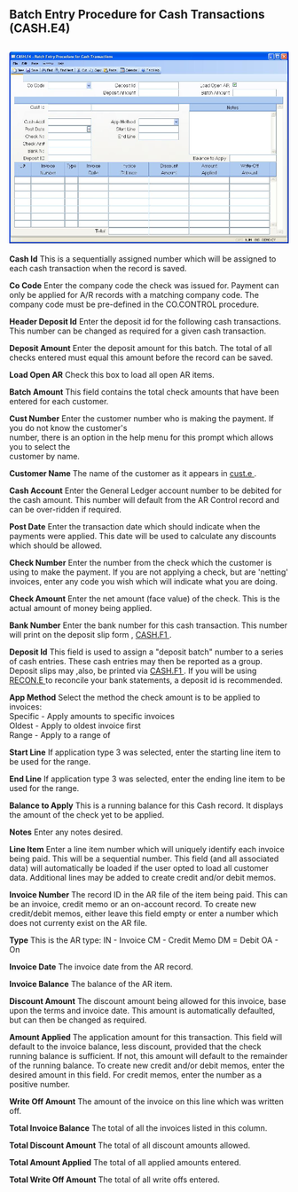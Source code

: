 ##  Batch Entry Procedure for Cash Transactions (CASH.E4)

<PageHeader />

##

![](./CASH-E4-1.jpg)

**Cash Id** This is a sequentially assigned number which will be assigned to
each cash transaction when the record is saved.  
  
**Co Code** Enter the company code the check was issued for. Payment can only
be applied for A/R records with a matching company code. The company code must
be pre-defined in the CO.CONTROL procedure.  
  
**Header Deposit Id** Enter the deposit id for the following cash
transactions. This number can be changed as required for a given cash
transaction.  
  
**Deposit Amount** Enter the deposit amount for this batch. The total of all
checks entered must equal this amount before the record can be saved.  
  
**Load Open AR** Check this box to load all open AR items.  
  
**Batch Amount** This field contains the total check amounts that have been
entered for each customer.  
  
**Cust Number** Enter the customer number who is making the payment. If you do
not know the customer's  
number, there is an option in the help menu for this prompt which allows you
to select the  
customer by name.  
  
**Customer Name** The name of the customer as it appears in [ cust.e ](../../CUST-E/README.md) .   
  
**Cash Account** Enter the General Ledger account number to be debited for the
cash amount. This number will default from the AR Control record and can be
over-ridden if required.  
  
**Post Date** Enter the transaction date which should indicate when the
payments were applied. This date will be used to calculate any discounts which
should be allowed.  
  
**Check Number** Enter the number from the check which the customer is using
to make the payment. If you are not applying a check, but are 'netting'
invoices, enter any code you wish which will indicate what you are doing.  
  
**Check Amount** Enter the net amount (face value) of the check. This is the
actual amount of money being applied.  
  
**Bank Number** Enter the bank number for this cash transaction. This number will print on the deposit slip form , [ CASH.F1 ](../../../AR-REPORT/CASH-F1/README.md) .   
  
**Deposit Id** This field is used to assign a "deposit batch" number to a series of cash entries. These cash entries may then be reported as a group. Deposit slips may ,also, be printed via [ CASH.F1 ](../../../AR-REPORT/CASH-F1/README.md) . If you will be using [ RECON.E ](../../RECON-E/README.md) to reconcile your bank statements, a deposit id is recommended.   
  
**App Method** Select the method the check amount is to be applied to
invoices:  
Specific - Apply amounts to specific invoices  
Oldest - Apply to oldest invoice first  
Range - Apply to a range of  
  
**Start Line** If application type 3 was selected, enter the starting line
item to be used for the range.  
  
**End Line** If application type 3 was selected, enter the ending line item to
be used for the range.  
  
**Balance to Apply** This is a running balance for this Cash record. It
displays the amount of the check yet to be applied.  
  
**Notes** Enter any notes desired.  
  
**Line Item** Enter a line item number which will uniquely identify each
invoice being paid. This will be a sequential number. This field (and all
associated data) will automatically be loaded if the user opted to load all
customer data. Additional lines may be added to create credit and/or debit
memos.  
  
**Invoice Number** The record ID in the AR file of the item being paid. This
can be an invoice, credit memo or an on-account record. To create new
credit/debit memos, either leave this field empty or enter a number which does
not currenty exist on the AR file.  
  
**Type** This is the AR type: IN - Invoice CM - Credit Memo DM = Debit OA - On  
  
**Invoice Date** The invoice date from the AR record.  
  
**Invoice Balance** The balance of the AR item.  
  
**Discount Amount** The discount amount being allowed for this invoice, base
upon the terms and invoice date. This amount is automatically defaulted, but
can then be changed as required.  
  
**Amount Applied** The application amount for this transaction. This field
will default to the invoice balance, less discount, provided that the check
running balance is sufficient. If not, this amount will default to the
remainder of the running balance. To create new credit and/or debit memos,
enter the desired amount in this field. For credit memos, enter the number as
a positive number.  
  
**Write Off Amount** The amount of the invoice on this line which was written
off.  
  
**Total Invoice Balance** The total of all the invoices listed in this column.  
  
**Total Discount Amount** The total of all discount amounts allowed.  
  
**Total Amount Applied** The total of all applied amounts entered.  
  
**Total Write Off Amount** The total of all write offs entered.  
  
  
<badge text= "Version 8.10.57" vertical="middle" />

<PageFooter />